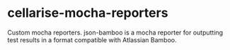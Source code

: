 cellarise-mocha-reporters
=========================

Custom mocha reporters.  json-bamboo is a mocha reporter for outputting test results in a format compatible with Atlassian Bamboo.
